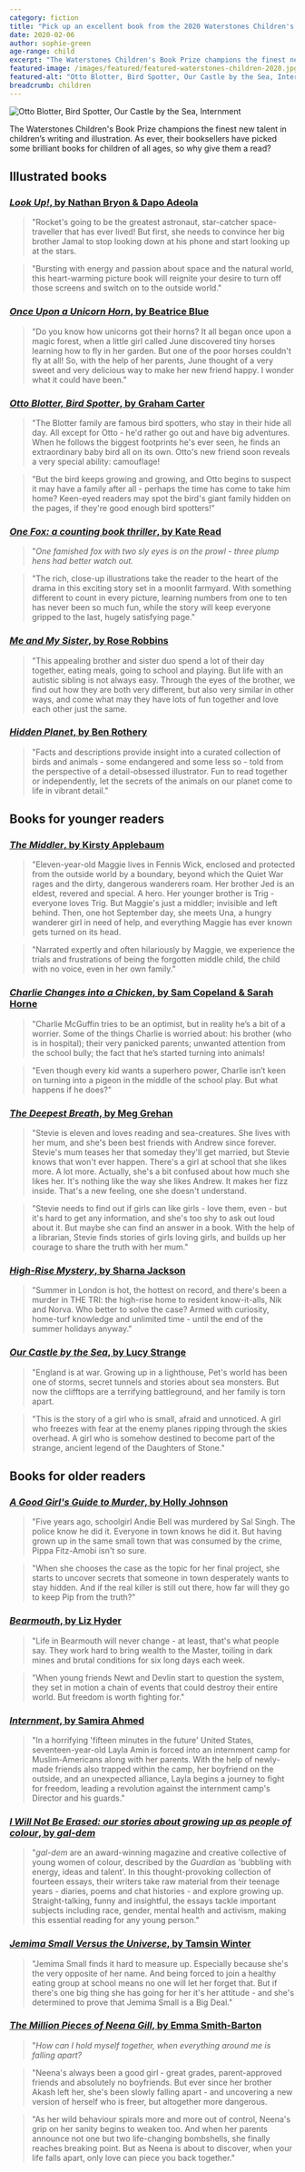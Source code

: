 ```yaml
---
category: fiction
title: "Pick up an excellent book from the 2020 Waterstones Children's Book Prize shortlist"
date: 2020-02-06
author: sophie-green
age-range: child
excerpt: "The Waterstones Children's Book Prize champions the finest new talent in children’s writing and illustration. As ever, their booksellers have picked some brilliant books for children of all ages, so why give them a read?"
featured-image: /images/featured/featured-waterstones-children-2020.jpg
featured-alt: "Otto Blotter, Bird Spotter, Our Castle by the Sea, Internment"
breadcrumb: children
---
```


![Otto Blotter, Bird Spotter, Our Castle by the Sea, Internment](/images/featured/featured-waterstones-children-2020.jpg)

The Waterstones Children's Book Prize champions the finest new talent in children’s writing and illustration. As ever, their booksellers have picked some brilliant books for children of all ages, so why give them a read?

## Illustrated books

### [<cite>Look Up!</cite>, by Nathan Bryon & Dapo Adeola](https://suffolk.spydus.co.uk/cgi-bin/spydus.exe/ENQ/OPAC/BIBENQ?BRN=2563657)

> "Rocket's going to be the greatest astronaut, star-catcher space-traveller that has ever lived! But first, she needs to convince her big brother Jamal to stop looking down at his phone and start looking up at the stars.

> "Bursting with energy and passion about space and the natural world, this heart-warming picture book will reignite your desire to turn off those screens and switch on to the outside world."

### [<cite>Once Upon a Unicorn Horn</cite>, by Beatrice Blue](https://suffolk.spydus.co.uk/cgi-bin/spydus.exe/ENQ/OPAC/BIBENQ?BRN=2527831)

> "Do you know how unicorns got their horns? It all began once upon a magic forest, when a little girl called June discovered tiny horses learning how to fly in her garden. But one of the poor horses couldn't fly at all! So, with the help of her parents, June thought of a very sweet and very delicious way to make her new friend happy. I wonder what it could have been."

### [<cite>Otto Blotter, Bird Spotter</cite>, by Graham Carter](https://suffolk.spydus.co.uk/cgi-bin/spydus.exe/ENQ/OPAC/BIBENQ?BRN=2707347)

> "The Blotter family are famous bird spotters, who stay in their hide all day. All except for Otto - he'd rather go out and have big adventures. When he follows the biggest footprints he's ever seen, he finds an extraordinary baby bird all on its own. Otto's new friend soon reveals a very special ability: camouflage!

> "But the bird keeps growing and growing, and Otto begins to suspect it may have a family after all - perhaps the time has come to take him home? Keen-eyed readers may spot the bird's giant family hidden on the pages, if they're good enough bird spotters!"

### [<cite>One Fox: a counting book thriller</cite>, by Kate Read](https://suffolk.spydus.co.uk/cgi-bin/spydus.exe/ENQ/OPAC/BIBENQ?BRN=2701949)

> "<em>One famished fox with two sly eyes is on the prowl - three plump hens had better watch out.</em>

> "The rich, close-up illustrations take the reader to the heart of the drama in this exciting story set in a moonlit farmyard. With something different to count in every picture, learning numbers from one to ten has never been so much fun, while the story will keep everyone gripped to the last, hugely satisfying page."

### [<cite>Me and My Sister</cite>, by Rose Robbins](https://suffolk.spydus.co.uk/cgi-bin/spydus.exe/ENQ/OPAC/BIBENQ?BRN=2547932)

> "This appealing brother and sister duo spend a lot of their day together, eating meals, going to school and playing. But life with an autistic sibling is not always easy. Through the eyes of the brother, we find out how they are both very different, but also very similar in other ways, and come what may they have lots of fun together and love each other just the same.

### [<cite>Hidden Planet</cite>, by Ben Rothery](https://suffolk.spydus.co.uk/cgi-bin/spydus.exe/ENQ/OPAC/BIBENQ?BRN=2723208)

> "Facts and descriptions provide insight into a curated collection of birds and animals - some endangered and some less so - told from the perspective of a detail-obsessed illustrator. Fun to read together or independently, let the secrets of the animals on our planet come to life in vibrant detail."

## Books for younger readers

### [<cite>The Middler</cite>, by Kirsty Applebaum](https://suffolk.spydus.co.uk/cgi-bin/spydus.exe/ENQ/OPAC/BIBENQ?BRN=2537512)

> "Eleven-year-old Maggie lives in Fennis Wick, enclosed and protected from the outside world by a boundary, beyond which the Quiet War rages and the dirty, dangerous wanderers roam. Her brother Jed is an eldest, revered and special. A hero. Her younger brother is Trig - everyone loves Trig. But Maggie's just a middler; invisible and left behind. Then, one hot September day, she meets Una, a hungry wanderer girl in need of help, and everything Maggie has ever known gets turned on its head.

> "Narrated expertly and often hilariously by Maggie, we experience the trials and frustrations of being the forgotten middle child, the child with no voice, even in her own family."

### [<cite>Charlie Changes into a Chicken</cite>, by Sam Copeland & Sarah Horne](https://suffolk.spydus.co.uk/cgi-bin/spydus.exe/ENQ/OPAC/BIBENQ?BRN=2504385)

> "Charlie McGuffin tries to be an optimist, but in reality he’s a bit of a worrier. Some of the things Charlie is worried about: his brother (who is in hospital); their very panicked parents; unwanted attention from the school bully; the fact that he’s started turning into animals!

> "Even though every kid wants a superhero power, Charlie isn’t keen on turning into a pigeon in the middle of the school play. But what happens if he does?"

### [<cite>The Deepest Breath</cite>, by Meg Grehan](https://suffolk.spydus.co.uk/cgi-bin/spydus.exe/ENQ/OPAC/BIBENQ?BRN=2551317)

> "Stevie is eleven and loves reading and sea-creatures. She lives with her mum, and she's been best friends with Andrew since forever. Stevie's mum teases her that someday they'll get married, but Stevie knows that won't ever happen. There's a girl at school that she likes more. A lot more. Actually, she's a bit confused about how much she likes her. It's nothing like the way she likes Andrew. It makes her fizz inside. That's a new feeling, one she doesn't understand.

> "Stevie needs to find out if girls can like girls - love them, even - but it's hard to get any information, and she's too shy to ask out loud about it. But maybe she can find an answer in a book. With the help of a librarian, Stevie finds stories of girls loving girls, and builds up her courage to share the truth with her mum."

### [<cite>High-Rise Mystery</cite>, by Sharna Jackson](https://suffolk.spydus.co.uk/cgi-bin/spydus.exe/ENQ/OPAC/BIBENQ?BRN=2547940)

> "Summer in London is hot, the hottest on record, and there's been a murder in THE TRI: the high-rise home to resident know-it-alls, Nik and Norva. Who better to solve the case? Armed with curiosity, home-turf knowledge and unlimited time - until the end of the summer holidays anyway."

### [<cite>Our Castle by the Sea</cite>, by Lucy Strange](https://suffolk.spydus.co.uk/cgi-bin/spydus.exe/ENQ/OPAC/BIBENQ?BRN=2490641)

> "England is at war. Growing up in a lighthouse, Pet's world has been one of storms, secret tunnels and stories about sea monsters. But now the clifftops are a terrifying battleground, and her family is torn apart.

> "This is the story of a girl who is small, afraid and unnoticed. A girl who freezes with fear at the enemy planes ripping through the skies overhead. A girl who is somehow destined to become part of the strange, ancient legend of the Daughters of Stone."

## Books for older readers

### [<cite>A Good Girl's Guide to Murder</cite>, by Holly Johnson](https://suffolk.spydus.co.uk/cgi-bin/spydus.exe/ENQ/OPAC/BIBENQ?BRN=2547851)

> "Five years ago, schoolgirl Andie Bell was murdered by Sal Singh. The police know he did it. Everyone in town knows he did it. But having grown up in the same small town that was consumed by the crime, Pippa Fitz-Amobi isn't so sure.

> "When she chooses the case as the topic for her final project, she starts to uncover secrets that someone in town desperately wants to stay hidden. And if the real killer is still out there, how far will they go to keep Pip from the truth?"

### [<cite>Bearmouth</cite>, by Liz Hyder](https://suffolk.spydus.co.uk/cgi-bin/spydus.exe/ENQ/OPAC/BIBENQ?BRN=2590862)

> "Life in Bearmouth will never change - at least, that's what people say. They work hard to bring wealth to the Master, toiling in dark mines and brutal conditions for six long days each week.

> "When young friends Newt and Devlin start to question the system, they set in motion a chain of events that could destroy their entire world. But freedom is worth fighting for."

### [<cite>Internment</cite>, by Samira Ahmed](https://suffolk.spydus.co.uk/cgi-bin/spydus.exe/ENQ/OPAC/BIBENQ?BRN=2520137)

> "In a horrifying 'fifteen minutes in the future' United States, seventeen-year-old Layla Amin is forced into an internment camp for Muslim-Americans along with her parents. With the help of newly-made friends also trapped within the camp, her boyfriend on the outside, and an unexpected alliance, Layla begins a journey to fight for freedom, leading a revolution against the internment camp's Director and his guards."

### [<cite>I Will Not Be Erased: our stories about growing up as people of colour</cite>, by <cite>gal-dem</cite>](https://suffolk.spydus.co.uk/cgi-bin/spydus.exe/ENQ/OPAC/BIBENQ?BRN=2572809)

> "<cite>gal-dem</cite> are an award-winning magazine and creative collective of young women of colour, described by the <cite>Guardian</cite> as 'bubbling with energy, ideas and talent'. In this thought-provoking collection of fourteen essays, their writers take raw material from their teenage years - diaries, poems and chat histories - and explore growing up. Straight-talking, funny and insightful, the essays tackle important subjects including race, gender, mental health and activism, making this essential reading for any young person."

### [<cite>Jemima Small Versus the Universe</cite>, by Tamsin Winter](https://suffolk.spydus.co.uk/cgi-bin/spydus.exe/ENQ/OPAC/BIBENQ?BRN=2487811)

> "Jemima Small finds it hard to measure up. Especially because she's the very opposite of her name. And being forced to join a healthy eating group at school means no one will let her forget that. But if there's one big thing she has going for her it's her attitude - and she's determined to prove that Jemima Small is a Big Deal."

### [<cite>The Million Pieces of Neena Gill</cite>, by Emma Smith-Barton](https://suffolk.spydus.co.uk/cgi-bin/spydus.exe/ENQ/OPAC/BIBENQ?BRN=2584695)

> "<em>How can I hold myself together, when everything around me is falling apart?</em>

> "Neena's always been a good girl - great grades, parent-approved friends and absolutely no boyfriends. But ever since her brother Akash left her, she's been slowly falling apart - and uncovering a new version of herself who is freer, but altogether more dangerous.

> "As her wild behaviour spirals more and more out of control, Neena's grip on her sanity begins to weaken too. And when her parents announce not one but two life-changing bombshells, she finally reaches breaking point. But as Neena is about to discover, when your life falls apart, only love can piece you back together."
